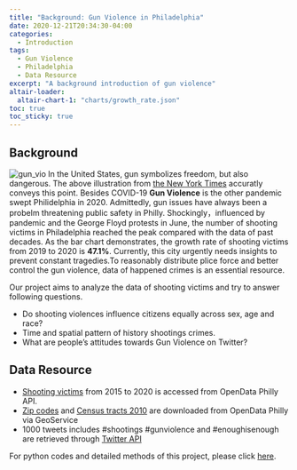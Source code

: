 ```yaml
---
title: "Background: Gun Violence in Philadelphia"
date: 2020-12-21T20:34:30-04:00
categories:
  - Introduction
tags:
  - Gun Violence
  - Philadelphia
  - Data Resource
excerpt: "A background introduction of gun violence"
altair-loader:
  altair-chart-1: "charts/growth_rate.json"
toc: true
toc_sticky: true
---
```

## Background
![gun_vio](https://raw.githubusercontent.com/ihcgnahz/shooting_victims/master/assets/images/gun_vio.jpg)
In the United States, gun symbolizes freedom, but also dangerous. The above illustration from [the New York Times](https://www.nytimes.com/interactive/2017/11/06/opinion/how-to-reduce-shootings.html) accuratly conveys this point. Besides COVID-19 **Gun Violence** is the other pandemic swept Philidelphia in 2020. Admittedly, gun issues have always been a probelm threatening public safety in Philly. Shockingly，influenced by pandemic and the George Floyd protests in June, the number of shooting victims in Philadelphia reached the peak compared with the data of past decades. As the bar chart demonstrates, the growth rate of shooting victims from 2019 to 2020 is **47.1%**. Currently, this city urgently needs insights to prevent constant tragedies.To reasonably distribute plice force and better control the gun violence, data of happened crimes is an essential resource.

<div id="altair-chart-1"></div>

Our project aims to analyze the data of shooting victims and try to answer following questions.

- Do shooting violences influence citizens equally across sex, age and race?
- Time and spatial pattern of history shootings crimes.
- What are people’s attitudes towards Gun Violence on Twitter?

## Data Resource
- [Shooting victims][Shooting victims] from 2015 to 2020 is accessed from OpenData Philly API.
- [Zip codes][Zip codes] and [Census tracts 2010][Census tracts 2010] are downloaded from OpenData Philly via GeoService
- 1000 tweets includes #shootings #gunviolence and #enoughisenough are retrieved through [Twitter API][Twitter API]

For python codes and detailed methods of this project, please click [here][here].
   
[Shooting victims]: https://www.opendataphilly.org/dataset/shooting-victims
[Census tracts 2010]: https://www.opendataphilly.org/dataset/census-tracts
[Zip codes]: https://www.opendataphilly.org/dataset/zip-codes
[Twitter API]: https://developer.twitter.com/en/docs
[here]: https://github.com/MUSA-550-Fall-2020/final-project-chi
